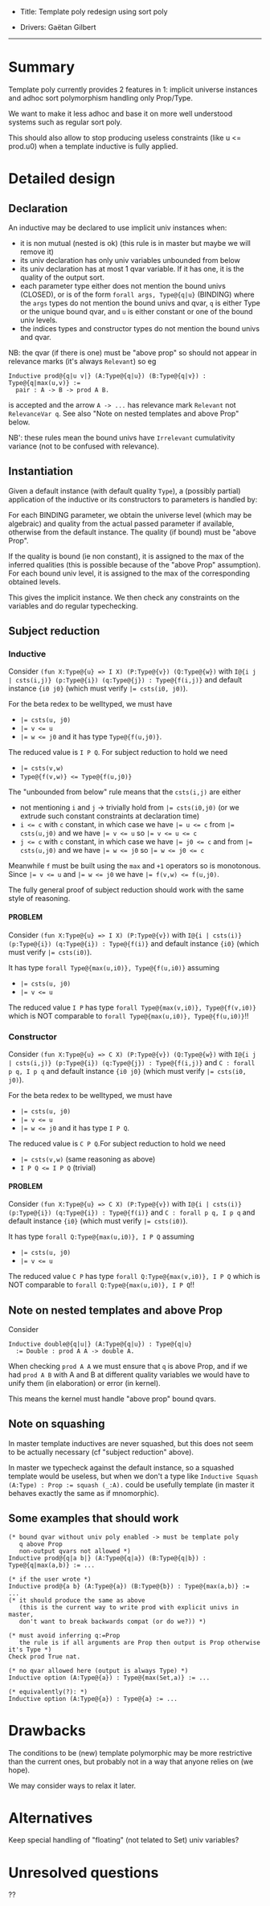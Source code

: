 - Title: Template poly redesign using sort poly

- Drivers: Gaëtan Gilbert

----

# Summary

Template poly currently provides 2 features in 1: implicit universe
instances and adhoc sort polymorphism handling only Prop/Type.

We want to make it less adhoc and base it on more well understood
systems such as regular sort poly.

This should also allow to stop producing useless constraints (like u <= prod.u0)
when a template inductive is fully applied.

# Detailed design

## Declaration

An inductive may be declared to use implicit univ instances when:

- it is non mutual (nested is ok) (this rule is in master but maybe we will remove it)
- its univ declaration has only univ variables unbounded from below
- its univ declaration has at most 1 qvar variable.
  If it has one, it is the quality of the output sort.
- each parameter type either does not mention the bound univs (CLOSED),
  or is of the form `forall args, Type@{q|u}` (BINDING)
  where the `args` types do not mention the bound univs and qvar,
  `q` is either Type or the unique bound qvar,
  and `u` is either constant or one of the bound univ levels.
- the indices types and constructor types do not mention the bound univs and qvar.

NB: the qvar (if there is one) must be "above prop" so should not appear in relevance marks
(it's always `Relevant`) so eg
~~~
Inductive prod@{q|u v|} (A:Type@{q|u}) (B:Type@{q|v}) : Type@{q|max(u,v)} :=
  pair : A -> B -> prod A B.
~~~
is accepted and the arrow `A -> ...` has relevance mark `Relevant` not `RelevanceVar q`.
See also "Note on nested templates and above Prop" below.

NB': these rules mean the bound univs have `Irrelevant` cumulativity
variance (not to be confused with relevance).

## Instantiation

Given a default instance (with default quality `Type`),
a (possibly partial) application of the inductive or its constructors
to parameters is handled by:

For each BINDING parameter, we obtain the universe level (which may be algebraic)
and quality from the actual passed parameter if available, otherwise from the default instance.
The quality (if bound) must be "above Prop".

If the quality is bound (ie non constant), it is assigned to the max of the inferred qualities
(this is possible because of the "above Prop" assumption).
For each bound univ level, it is assigned to the max of the corresponding obtained levels.

This gives the implicit instance.
We then check any constraints on the variables and do regular typechecking.

## Subject reduction

### Inductive

Consider `(fun X:Type@{u} => I X) (P:Type@{v}) (Q:Type@{w})`
with `I@{i j | csts(i,j)} (p:Type@{i}) (q:Type@{j}) : Type@{f(i,j)}`
and default instance `{i0 j0}` (which must verify `|= csts(i0, j0)`).

For the beta redex to be welltyped, we must have
- `|= csts(u, j0)`
- `|= v <= u`
- `|= w <= j0`
and it has type `Type@{f(u,j0)}`.

The reduced value is `I P Q`. For subject reduction to hold we need
- `|= csts(v,w)`
- `Type@{f(v,w)} <= Type@{f(u,j0)}`

The "unbounded from below" rule means that the `csts(i,j)` are either
- not mentioning `i` and `j` -> trivially hold from `|= csts(i0,j0)`
  (or we extrude such constant constraints at declaration time)
- `i <= c` with `c` constant, in which case we have `|= u <= c` from `|= csts(u,j0)` and we have `|= v <= u`
  so `|= v <= u <= c`
- `j <= c` with `c` constant, in which case we have `|= j0 <= c` and from `|= csts(u,j0)` and we have `|= w <= j0`
  so `|= w <= j0 <= c`

Meanwhile `f` must be built using the `max` and `+1` operators so is monotonous.
Since `|= v <= u` and `|= w <= j0` we have `|= f(v,w) <= f(u,j0)`.

The fully general proof of subject reduction should work with the same style of reasoning.

#### PROBLEM

Consider `(fun X:Type@{u} => I X) (P:Type@{v})`
with `I@{i | csts(i)} (p:Type@{i}) (q:Type@{i}) : Type@{f(i)}`
and default instance `{i0}` (which must verify `|= csts(i0)`).

It has type `forall Type@{max(u,i0)}, Type@{f(u,i0)}` assuming
- `|= csts(u, j0)`
- `|= v <= u`

The reduced value `I P` has type `forall Type@{max(v,i0)}, Type@{f(v,i0)}`
which is NOT comparable to `forall Type@{max(u,i0)}, Type@{f(u,i0)}`!!

### Constructor

Consider `(fun X:Type@{u} => C X) (P:Type@{v}) (Q:Type@{w})`
with `I@{i j | csts(i,j)} (p:Type@{i}) (q:Type@{j}) : Type@{f(i,j)}`
and `C : forall p q, I p q`
and default instance `{i0 j0}` (which must verify `|= csts(i0, j0)`).

For the beta redex to be welltyped, we must have
- `|= csts(u, j0)`
- `|= v <= u`
- `|= w <= j0`
and it has type `I P Q`.

The reduced value is `C P Q`.For subject reduction to hold we need
- `|= csts(v,w)` (same reasoning as above)
- `I P Q <= I P Q` (trivial)

#### PROBLEM

Consider `(fun X:Type@{u} => C X) (P:Type@{v})`
with `I@{i | csts(i)} (p:Type@{i}) (q:Type@{i}) : Type@{f(i)}`
and `C : forall p q, I p q`
and default instance `{i0}` (which must verify `|= csts(i0)`).

It has type `forall Q:Type@{max(u,i0)}, I P Q` assuming
- `|= csts(u, j0)`
- `|= v <= u`

The reduced value `C P` has type `forall Q:Type@{max(v,i0)}, I P Q`
which is NOT comparable to `forall Q:Type@{max(u,i0)}, I P Q`!!

## Note on nested templates and above Prop

Consider
~~~
Inductive double@{q|u|} (A:Type@{q|u}) : Type@{q|u}
  := Double : prod A A -> double A.
~~~
When checking `prod A A` we must ensure that `q` is above Prop,
and if we had `prod A B` with A and B at different quality variables
we would have to unify them (in elaboration) or error (in kernel).

This means the kernel must handle "above prop" bound qvars.

## Note on squashing

In master template inductives are never squashed, but this does not
seem to be actually necessary (cf "subject reduction" above).

In master we typecheck against the default instance, so a squashed template would be useless,
but when we don't a type like `Inductive Squash (A:Type) : Prop := squash (_:A).`
could be usefully template (in master it behaves exactly the same as if mnomorphic).

## Some examples that should work

~~~coq
(* bound qvar without univ poly enabled -> must be template poly
   q above Prop
   non-output qvars not allowed *)
Inductive prod@{q|a b|} (A:Type@{q|a}) (B:Type@{q|b}) : Type@{q|max(a,b)} := ...

(* if the user wrote *)
Inductive prod@{a b} (A:Type@{a}) (B:Type@{b}) : Type@{max(a,b)} := ...
(* it should produce the same as above
   (this is the current way to write prod with explicit univs in master,
   don't want to break backwards compat (or do we?)) *)

(* must avoid inferring q:=Prop
   the rule is if all arguments are Prop then output is Prop otherwise it's Type *)
Check prod True nat.

(* no qvar allowed here (output is always Type) *)
Inductive option (A:Type@{a}) : Type@{max(Set,a)} := ...

(* equivalently(?): *)
Inductive option (A:Type@{a}) : Type@{a} := ...
~~~

# Drawbacks

The conditions to be (new) template polymorphic may be more
restrictive than the current ones, but probably not in a way that
anyone relies on (we hope).

We may consider ways to relax it later.

# Alternatives

Keep special handling of "floating" (not telated to Set) univ variables?

# Unresolved questions

??
